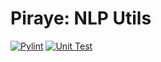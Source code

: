 # Piraye: NLP Utils

[![Pylint](https://github.com/arushadev/piraye/actions/workflows/pylint.yml/badge.svg)](https://github.com/arushadev/piraye/actions/workflows/pylint.yml)
[![Unit Test](https://github.com/arushadev/piraye/actions/workflows/unit-test.yml/badge.svg)](https://github.com/arushadev/piraye/actions/workflows/unit-test.yml)